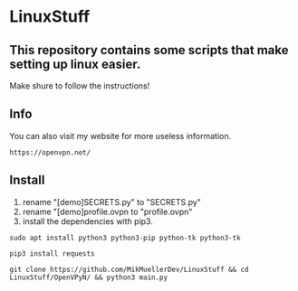 # LinuxStuff
## This repository contains some scripts that make setting up linux easier.
Make shure to follow the instructions!

## Info
You can also visit my website for more useless information.
```
https://openvpn.net/
```

## Install
1. rename "[demo]SECRETS.py" to "SECRETS.py"
2. rename "[demo]profile.ovpn to "profile.ovpn"
3. install the dependencies with pip3.

````
sudo apt install python3 python3-pip python-tk python3-tk
````

````
pip3 install requests
````

````
git clone https://github.com/MikMuellerDev/LinuxStuff && cd LinuxStuff/OpenVPyN/ && python3 main.py
````
